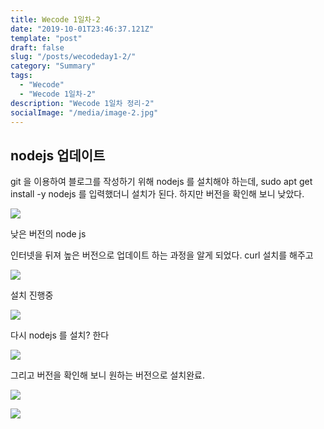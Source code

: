 ```yaml
---
title: Wecode 1일차-2
date: "2019-10-01T23:46:37.121Z"
template: "post"
draft: false
slug: "/posts/wecodeday1-2/"
category: "Summary"
tags:
  - "Wecode"
  - "Wecode 1일차-2"
description: "Wecode 1일차 정리-2"
socialImage: "/media/image-2.jpg"
---
```


## nodejs 업데이트

git 을 이용하여 블로그를 작성하기 위해 nodejs 를 설치해야 하는데, sudo apt get install -y nodejs 를 입력했더니 설치가 된다. 하지만 버전을 확인해 보니 낮았다.

[![](https://postfiles.pstatic.net/MjAxOTEwMDFfMjkg/MDAxNTY5ODk1MDkzMjkz.Jj1ZTu782qapgXepUc8YBVvI8MZW8iFtcpzjM-7fC2gg.bfyDRPkTo5doTuqvmn5NOJbTCVXx9FBxUWKy8Btm5vog.PNG.zkj9404/1.png?type=w773)](https://blog.naver.com/PostView.nhn?blogId=zkj9404&logNo=221664652479&categoryNo=1&parentCategoryNo=0&viewDate=&currentPage=1&postListTopCurrentPage=&from=postList&userTopListOpen=true&userTopListCount=5&userTopListManageOpen=false&userTopListCurrentPage=1#)

낮은 버전의 node js

인터넷을 뒤져 높은 버전으로 업데이트 하는 과정을 알게 되었다. curl 설치를 해주고

[![](https://postfiles.pstatic.net/MjAxOTEwMDFfMjc3/MDAxNTY5ODk1MDkzMjk2.eNdnupL3U-LKtSyeyX6wngIUguXHzKXOXzCO9sidr9Yg.8i5eHNBVe0TrLmiyR_auU_StEfYPhcvIR0tvFyWOmwkg.PNG.zkj9404/2.png?type=w773)](https://blog.naver.com/PostView.nhn?blogId=zkj9404&logNo=221664652479&categoryNo=1&parentCategoryNo=0&viewDate=&currentPage=1&postListTopCurrentPage=&from=postList&userTopListOpen=true&userTopListCount=5&userTopListManageOpen=false&userTopListCurrentPage=1#)

설치 진행중

[![](https://postfiles.pstatic.net/MjAxOTEwMDFfMTMw/MDAxNTY5ODk1MDkzMjk2.o_PXnsR5vYwv9vHW5Zihxh97G7DbyRjwnOhhJ96XnH0g.2otLZGYWtlWkCWclUKkRLTR0tAb3OpfPjQmLgIWI2VIg.PNG.zkj9404/3.png?type=w773)](https://blog.naver.com/PostView.nhn?blogId=zkj9404&logNo=221664652479&categoryNo=1&parentCategoryNo=0&viewDate=&currentPage=1&postListTopCurrentPage=&from=postList&userTopListOpen=true&userTopListCount=5&userTopListManageOpen=false&userTopListCurrentPage=1#)

다시 nodejs 를 설치? 한다

[![](https://postfiles.pstatic.net/MjAxOTEwMDFfMTY0/MDAxNTY5ODk1MDkzMjk4.PsPvW-DbQEMXlxqhDchAET4uhN6EXeZpp1tiCX6J4HUg.C3a59gYcIXgGIYVMj64xC6KbT2MFdNK9IKZ1DV6GPekg.PNG.zkj9404/4.png?type=w773)](https://blog.naver.com/PostView.nhn?blogId=zkj9404&logNo=221664652479&categoryNo=1&parentCategoryNo=0&viewDate=&currentPage=1&postListTopCurrentPage=&from=postList&userTopListOpen=true&userTopListCount=5&userTopListManageOpen=false&userTopListCurrentPage=1#)

그리고 버전을 확인해 보니 원하는 버전으로 설치완료.

[![](https://postfiles.pstatic.net/MjAxOTEwMDFfNDAg/MDAxNTY5ODk1MDkzMjk2.3htOhTS7St6-9AugbqeEB5VY9DFtJT_yNiTPN6zc_28g.Uq6HAovvOBGSu_VrP3xc0XEIZG0O30gEX8A6cWqTHSQg.PNG.zkj9404/5.png?type=w773)](https://blog.naver.com/PostView.nhn?blogId=zkj9404&logNo=221664652479&categoryNo=1&parentCategoryNo=0&viewDate=&currentPage=1&postListTopCurrentPage=&from=postList&userTopListOpen=true&userTopListCount=5&userTopListManageOpen=false&userTopListCurrentPage=1#)

[![](https://postfiles.pstatic.net/MjAxOTEwMDFfNTgg/MDAxNTY5ODk1MDkzMjk3.PW5opP5bulKPDqoZeFtsH2bBQXjtFL_NQTjBlt0xvKgg.Xgh7LJzVrDoq_oraAVL45YiAuPwtUAjOHnln3zs_im0g.PNG.zkj9404/6.png?type=w773)](https://blog.naver.com/PostView.nhn?blogId=zkj9404&logNo=221664652479&categoryNo=1&parentCategoryNo=0&viewDate=&currentPage=1&postListTopCurrentPage=&from=postList&userTopListOpen=true&userTopListCount=5&userTopListManageOpen=false&userTopListCurrentPage=1#)

